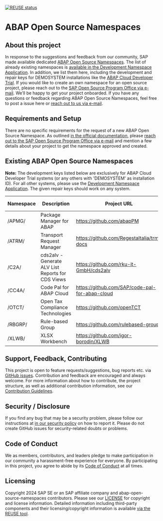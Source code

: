 [![REUSE status](https://api.reuse.software/badge/github.com/SAP/abap-open-source-namespaces)](https://api.reuse.software/info/github.com/SAP/abap-open-source-namespaces)

# ABAP Open Source Namespaces

## About this project

In response to the suggestions and feedback from our community, SAP made available dedicated [ABAP Open Source Namespaces](https://me.sap.com/namespaces/opensource). The list of already existing namespaces is [available in the Development Namespace Application](https://me.sap.com/namespaces/opensource). In addition, we list them here, including the development and repair keys for DEMOSYSTEM installations like the [ABAP Cloud Developer Trial](https://community.sap.com/t5/technology-blogs-by-sap/abap-cloud-developer-trial-2022-available-now/ba-p/13598069). If you would like to create an own namespace for an open source project, please reach out to the [SAP Open Source Program Office via e-mail](mailto:ospo@sap.com). We’ll be happy to get your project onboarded.
If you have any questions or feedback regarding ABAP Open Source Namespaces, feel free to post a issue here or [reach out to us via e-mail](mailto:ospo@sap.com).

## Requirements and Setup

There are no specific requirements for the request of a new ABAP Open Source Namespace. As outlined [in the official documentation](https://support.sap.com/content/dam/support/en_us/library/ssp/my-support/keys/new-request-namespace.pdf), please [reach out to the SAP Open Source Program Office via e-mail](mailto:ospo@sap.com) and mention a few details about your project to get the namespace approved and created.

## Existing ABAP Open Source Namespaces

**Note:** The development keys listed below are exclusively for ABAP Cloud Developer Trial systems (or any others with 'DEMOSYSTEM' as installation ID). For all other systems, please use the [Development Namespace Application](https://me.sap.com/namespaces/opensource). The given repair keys should work on any system.

| Namespace | Description | Project URL | DEMOSYSTEM development key | Repair key |
| --------- | ----------- | ----------- | -------------------------- | --------------------- |
| /APMG/ | Package Manager for ABAP | https://github.com/abapPM | 19377473852358672491 | 41813564412598342476 |
| /ATRM/ | Transport Request Manager | https://github.com/RegestaItalia/trm-docs | 18531191373370851361 | 00211665563784583720 |
| /C2A/ | cds2alv - Generate ALV List Reports for CDS Views | https://github.com/rku-it-GmbH/cds2alv | 03688288682419678361 | 37246368571464575750 |
| /CC4A/ | Code Pal for ABAP Cloud | https://github.com/SAP/code-pal-for-abap-cloud | 19443791570447289803 | 22229904900326563203 |
| /OTCT/ | Open Tax Compliance Technologies | https://github.com/openTCT | 06491018313941499730 | 20057332490737420344 |
| /RBGRP/ | Rule-based Group | https://github.com/rulebased-group | 01116174434106589083 | 04764198110284863201 |
| /XLWB/ | XLSX Workbench | https://github.com/igor-borodin/XLWB | 06882850232695308586 | 40644561731137480400 |

## Support, Feedback, Contributing

This project is open to feature requests/suggestions, bug reports etc. via [GitHub issues](https://github.com/SAP/abap-open-source-namespaces/issues). Contribution and feedback are encouraged and always welcome. For more information about how to contribute, the project structure, as well as additional contribution information, see our [Contribution Guidelines](CONTRIBUTING.md).

## Security / Disclosure

If you find any bug that may be a security problem, please follow our instructions at [in our security policy](https://github.com/SAP/abap-open-source-namespaces/security/policy) on how to report it. Please do not create GitHub issues for security-related doubts or problems.

## Code of Conduct

We as members, contributors, and leaders pledge to make participation in our community a harassment-free experience for everyone. By participating in this project, you agree to abide by its [Code of Conduct](https://github.com/SAP/.github/blob/main/CODE_OF_CONDUCT.md) at all times.

## Licensing

Copyright 2024 SAP SE or an SAP affiliate company and abap-open-source-namespaces contributors. Please see our [LICENSE](LICENSE) for copyright and license information. Detailed information including third-party components and their licensing/copyright information is available [via the REUSE tool](https://api.reuse.software/info/github.com/SAP/abap-open-source-namespaces).
